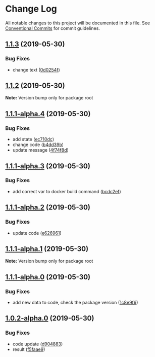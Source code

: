 # Change Log

All notable changes to this project will be documented in this file.
See [Conventional Commits](https://conventionalcommits.org) for commit guidelines.

## [1.1.3](https://github.com/danimbrogno-pml/Test-MonoRepo/compare/v1.1.2...v1.1.3) (2019-05-30)


### Bug Fixes

* change text ([0d0254f](https://github.com/danimbrogno-pml/Test-MonoRepo/commit/0d0254f))





## [1.1.2](https://github.com/danimbrogno-pml/Test-MonoRepo/compare/v1.1.1-alpha.4...v1.1.2) (2019-05-30)

**Note:** Version bump only for package root





## [1.1.1-alpha.4](https://github.com/danimbrogno-pml/Test-MonoRepo/compare/v1.1.1-alpha.3...v1.1.1-alpha.4) (2019-05-30)


### Bug Fixes

* add state ([ec710dc](https://github.com/danimbrogno-pml/Test-MonoRepo/commit/ec710dc))
* change code ([b4dd39b](https://github.com/danimbrogno-pml/Test-MonoRepo/commit/b4dd39b))
* update message ([4f74f8d](https://github.com/danimbrogno-pml/Test-MonoRepo/commit/4f74f8d))





## [1.1.1-alpha.3](https://github.com/danimbrogno-pml/Test-MonoRepo/compare/v1.1.1-alpha.2...v1.1.1-alpha.3) (2019-05-30)


### Bug Fixes

* add correct var to docker build command ([bcdc2ef](https://github.com/danimbrogno-pml/Test-MonoRepo/commit/bcdc2ef))





## [1.1.1-alpha.2](https://github.com/danimbrogno-pml/Test-MonoRepo/compare/v1.1.1-alpha.1...v1.1.1-alpha.2) (2019-05-30)


### Bug Fixes

* update code ([e626961](https://github.com/danimbrogno-pml/Test-MonoRepo/commit/e626961))





## [1.1.1-alpha.1](https://github.com/danimbrogno-pml/Test-MonoRepo/compare/v1.1.1-alpha.0...v1.1.1-alpha.1) (2019-05-30)

**Note:** Version bump only for package root





## [1.1.1-alpha.0](https://github.com/danimbrogno-pml/Test-MonoRepo/compare/v1.1.0...v1.1.1-alpha.0) (2019-05-30)


### Bug Fixes

* add new data to code, check the package version ([1c8e9f6](https://github.com/danimbrogno-pml/Test-MonoRepo/commit/1c8e9f6))





## [1.0.2-alpha.0](https://github.com/danimbrogno-pml/Test-MonoRepo/compare/v1.0.1...v1.0.2-alpha.0) (2019-05-30)


### Bug Fixes

* code update ([d904883](https://github.com/danimbrogno-pml/Test-MonoRepo/commit/d904883))
* result ([f5faae9](https://github.com/danimbrogno-pml/Test-MonoRepo/commit/f5faae9))
